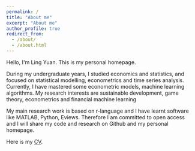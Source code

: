 ```yaml
---
permalink: /
title: "About me"
excerpt: "About me"
author_profile: true
redirect_from: 
  - /about/
  - /about.html
---
```


Hello, I'm Ling Yuan. This is my personal homepage.

During my undergraduate years, I studied economics and statistics, and focused on statistical modelling, econometrics and time series analysis. Currently, I have mastered some econometric models, machine learning algorithms. My research interests are sustainable development, game theory, econometrics and financial machine learning

My main research work is based on r-language and I have learnt software like MATLAB, Python, Eviews. Therefore I am committed to open access and I will share my code and research on Github and my personal homepage.

Here is my [CV](../assets/Ling_CV__1_.pdf).
